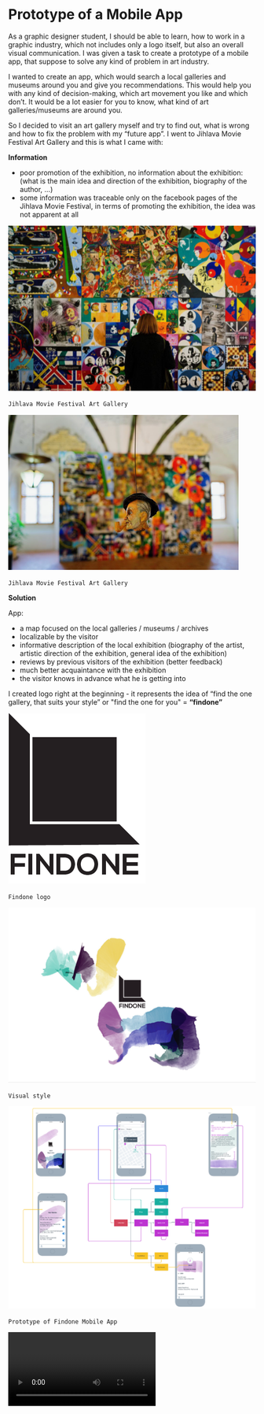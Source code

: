 # Prototype of a Mobile App

As a graphic designer student, I should be able to learn, how to work in a graphic industry, which not includes only a logo itself, but also an overall visual communication. I was given a task to create a prototype of a mobile app, that suppose to solve any kind of problem in art industry.

I wanted to create an app, which would search a local galleries and museums around you and give you recommendations. This would help you with any kind of decision-making, which art movement you like and which don’t. It would be a lot easier for you to know, what kind of art galleries/museums are around you. 

So I decided to visit an art gallery myself and try to find out, what is wrong and how to fix the problem with my “future app”. I went to Jihlava Movie Festival Art Gallery and this is what I came with:

**Information**
- poor promotion of the exhibition, no information about the exhibition: (what is the main idea and direction of the exhibition, biography of the author, ...)
- some information was traceable only on the facebook pages of the Jihlava Movie Festival, in terms of promoting the exhibition, the idea was not apparent at all 

![jihlava_festival_01](./img/jihlava_festival_01.jpg)

`Jihlava Movie Festival Art Gallery`

![jihlava_festival_02](./img/jihlava_festival_02.jpg)

`Jihlava Movie Festival Art Gallery`

**Solution**

App:
- a map focused on the local galleries / museums / archives
- localizable by the visitor
- informative description of the local exhibition (biography of the artist, artistic direction of the exhibition, general idea of ​​the exhibition)
- reviews by previous visitors of the exhibition  (better feedback)
- much better acquaintance with the exhibition
- the visitor knows in advance what he is getting into

I created logo right at the beginning - it represents the idea of “find the one gallery, that suits your style” or "find the one for you" = **“findone”**

![logo-findone](./img/logo-findone.jpg)

`Findone logo`

![visual_style](./img/visual_style.jpg)

`Visual style`

![adobe_x](./img/adobe_x.png)



`Prototype of Findone Mobile App`

<video controls src="video/findone-preview-app.mp4" heigth="100%">

[findone-preview-app.] (https://janakaufmanova.github.io/english-for-designers/02-intentional-aboutness/case-study)

</video>
  




